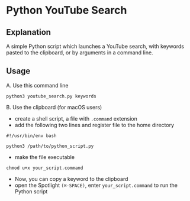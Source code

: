 # Python YouTube Search

## Explanation

A simple Python script which launches a YouTube search, with keywords pasted to the clipboard, or by arguments in a command line.

## Usage

A. Use this command line

`python3 youtube_search.py keywords`

B. Use the clipboard (for macOS users)

- create a shell script, a file with `.command` extension
- add the following two lines and register file to the home directory

`#!/usr/bin/env bash`

`python3 /path/to/python_script.py`

- make the file executable

`chmod u+x your_script.command`

- Now, you can copy a keyword to the clipboard
- open the Spotlight `(⌘-SPACE)`, enter `your_script.command` to run the Python script
